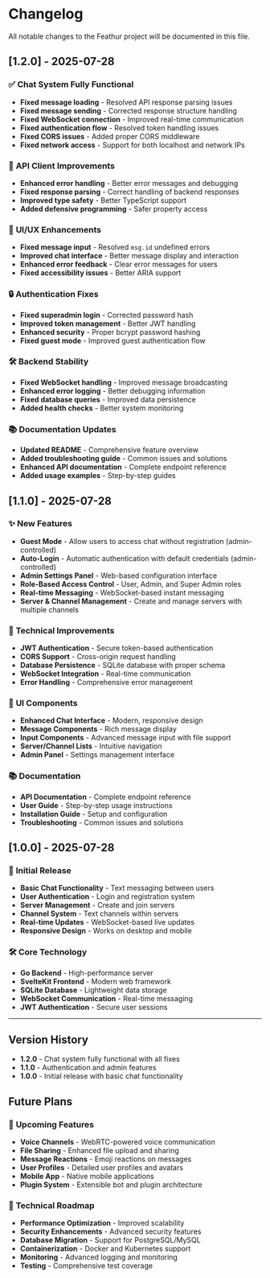 # Changelog

All notable changes to the Feathur project will be documented in this file.

## [1.2.0] - 2025-07-28

### ✅ **Chat System Fully Functional**
- **Fixed message loading** - Resolved API response parsing issues
- **Fixed message sending** - Corrected response structure handling
- **Fixed WebSocket connection** - Improved real-time communication
- **Fixed authentication flow** - Resolved token handling issues
- **Fixed CORS issues** - Added proper CORS middleware
- **Fixed network access** - Support for both localhost and network IPs

### 🔧 **API Client Improvements**
- **Enhanced error handling** - Better error messages and debugging
- **Fixed response parsing** - Correct handling of backend responses
- **Improved type safety** - Better TypeScript support
- **Added defensive programming** - Safer property access

### 🎨 **UI/UX Enhancements**
- **Fixed message input** - Resolved `msg.id` undefined errors
- **Improved chat interface** - Better message display and interaction
- **Enhanced error feedback** - Clear error messages for users
- **Fixed accessibility issues** - Better ARIA support

### 🔒 **Authentication Fixes**
- **Fixed superadmin login** - Corrected password hash
- **Improved token management** - Better JWT handling
- **Enhanced security** - Proper bcrypt password hashing
- **Fixed guest mode** - Improved guest authentication flow

### 🛠️ **Backend Stability**
- **Fixed WebSocket handling** - Improved message broadcasting
- **Enhanced error logging** - Better debugging information
- **Fixed database queries** - Improved data persistence
- **Added health checks** - Better system monitoring

### 📚 **Documentation Updates**
- **Updated README** - Comprehensive feature overview
- **Added troubleshooting guide** - Common issues and solutions
- **Enhanced API documentation** - Complete endpoint reference
- **Added usage examples** - Step-by-step guides

## [1.1.0] - 2025-07-28

### ✨ **New Features**
- **Guest Mode** - Allow users to access chat without registration (admin-controlled)
- **Auto-Login** - Automatic authentication with default credentials (admin-controlled)
- **Admin Settings Panel** - Web-based configuration interface
- **Role-Based Access Control** - User, Admin, and Super Admin roles
- **Real-time Messaging** - WebSocket-based instant messaging
- **Server & Channel Management** - Create and manage servers with multiple channels

### 🔧 **Technical Improvements**
- **JWT Authentication** - Secure token-based authentication
- **CORS Support** - Cross-origin request handling
- **Database Persistence** - SQLite database with proper schema
- **WebSocket Integration** - Real-time communication
- **Error Handling** - Comprehensive error management

### 🎨 **UI Components**
- **Enhanced Chat Interface** - Modern, responsive design
- **Message Components** - Rich message display
- **Input Components** - Advanced message input with file support
- **Server/Channel Lists** - Intuitive navigation
- **Admin Panel** - Settings management interface

### 📚 **Documentation**
- **API Documentation** - Complete endpoint reference
- **User Guide** - Step-by-step usage instructions
- **Installation Guide** - Setup and configuration
- **Troubleshooting** - Common issues and solutions

## [1.0.0] - 2025-07-28

### 🎉 **Initial Release**
- **Basic Chat Functionality** - Text messaging between users
- **User Authentication** - Login and registration system
- **Server Management** - Create and join servers
- **Channel System** - Text channels within servers
- **Real-time Updates** - WebSocket-based live updates
- **Responsive Design** - Works on desktop and mobile

### 🛠️ **Core Technology**
- **Go Backend** - High-performance server
- **SvelteKit Frontend** - Modern web framework
- **SQLite Database** - Lightweight data storage
- **WebSocket Communication** - Real-time messaging
- **JWT Authentication** - Secure user sessions

---

## Version History

- **1.2.0** - Chat system fully functional with all fixes
- **1.1.0** - Authentication and admin features
- **1.0.0** - Initial release with basic chat functionality

## Future Plans

### 🚀 **Upcoming Features**
- **Voice Channels** - WebRTC-powered voice communication
- **File Sharing** - Enhanced file upload and sharing
- **Message Reactions** - Emoji reactions on messages
- **User Profiles** - Detailed user profiles and avatars
- **Mobile App** - Native mobile applications
- **Plugin System** - Extensible bot and plugin architecture

### 🔧 **Technical Roadmap**
- **Performance Optimization** - Improved scalability
- **Security Enhancements** - Advanced security features
- **Database Migration** - Support for PostgreSQL/MySQL
- **Containerization** - Docker and Kubernetes support
- **Monitoring** - Advanced logging and monitoring
- **Testing** - Comprehensive test coverage 